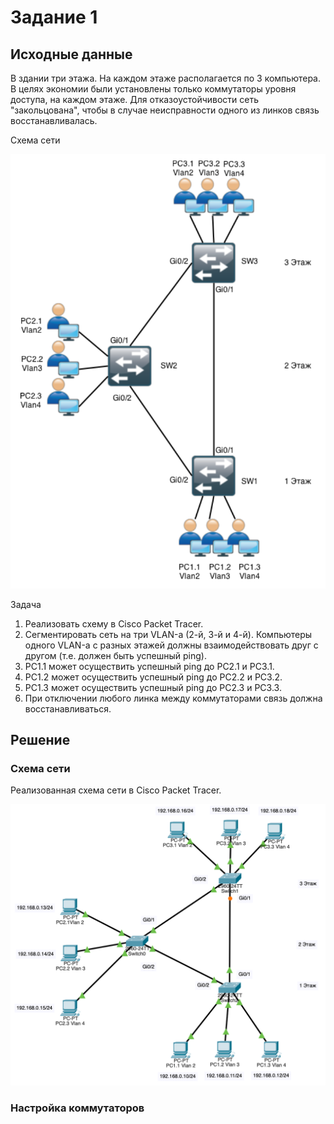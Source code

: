 # Задание 1

## Исходные данные

В здании три этажа. На каждом этаже располагается по 3 компьютера. В целях экономии были установлены только коммутаторы уровня доступа, на каждом этаже. Для отказоустойчивости сеть "закольцована", чтобы в случае неисправности одного из линков связь восстанавливалась.

Схема сети

![Исходная схема сети](https://github.com/K0walski777/Network-labs/blob/4308cdc547249ebb59af4baa98484f8e4a4fb103/Task_1/img/task1_img1.png)

Задача
1. Реализовать схему в Cisco Packet Tracer.
2. Сегментировать сеть на три VLAN-а (2-й, 3-й и 4-й). Компьютеры одного VLAN-а с разных этажей должны взаимодействовать друг с другом (т.е. должен быть успешный ping).
3. PC1.1 может осуществить успешный ping до PC2.1 и PC3.1.
4. PC1.2 может осуществить успешный ping до PC2.2 и PC3.2.
5. PC1.3 может осуществить успешный ping до PC2.3 и PC3.3.
6. При отключении любого линка между коммутаторами связь должна восстанавливаться.

## Решение

### Схема сети

Реализованная схема сети в Cisco Packet Tracer.

![Реализованная схема сети](https://github.com/K0walski777/Network-labs/blob/4308cdc547249ebb59af4baa98484f8e4a4fb103/Task_1/img/task1_img2.png)

### Настройка коммутаторов


